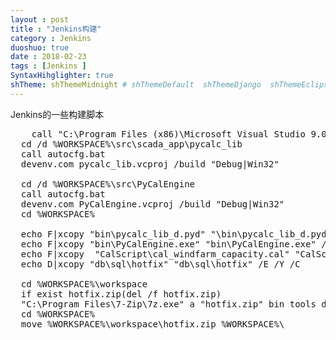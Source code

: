 ```yaml
---
layout : post
title : "Jenkins构建"
category : Jenkins
duoshuo: true
date : 2018-02-23
tags : [Jenkins ]
SyntaxHihglighter: true
shTheme: shThemeMidnight # shThemeDefault  shThemeDjango  shThemeEclipse  shThemeEmacs  shThemeFadeToGrey  shThemeMidnight  shThemeRDark
---
```


Jenkins的一些构建脚本

<!-- more -->

<pre class="brush: c; ">
	call "C:\Program Files (x86)\Microsoft Visual Studio 9.0\Common7\Tools\vsvars32.bat" x86
  cd /d %WORKSPACE%\src\scada_app\pycalc_lib
  call autocfg.bat
  devenv.com pycalc_lib.vcproj /build "Debug|Win32"

  cd /d %WORKSPACE%\src\PyCalEngine
  call autocfg.bat
  devenv.com PyCalEngine.vcproj /build "Debug|Win32"
  cd %WORKSPACE%

  echo F|xcopy "bin\pycalc_lib_d.pyd" "\bin\pycalc_lib_d.pyd" /E /Y /C
  echo F|xcopy "bin\PyCalEngine.exe" "bin\PyCalEngine.exe" /E /Y /C
  echo F|xcopy  "CalScript\cal_windfarm_capacity.cal" "CalScript\cal_windfarm_capacity.cal" /E /Y /C
  echo D|xcopy "db\sql\hotfix" "db\sql\hotfix" /E /Y /C

  cd %WORKSPACE%\workspace
  if exist hotfix.zip(del /f hotfix.zip)
  "C:\Program Files\7-Zip\7z.exe" a "hotfix.zip" bin tools db
  cd %WORKSPACE%
  move %WORKSPACE%\workspace\hotfix.zip %WORKSPACE%\
</pre>


